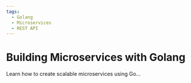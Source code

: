 ```yaml
---
tags:
  - Golang
  - Microservices
  - REST API
---
```


# Building Microservices with Golang

Learn how to create scalable microservices using Go...
